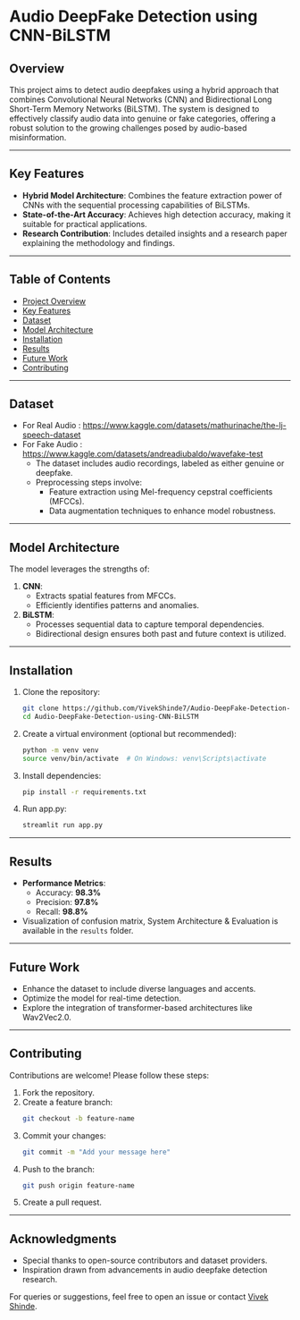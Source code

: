 # Audio DeepFake Detection using CNN-BiLSTM

## Overview
This project aims to detect audio deepfakes using a hybrid approach that combines Convolutional Neural Networks (CNN) and Bidirectional Long Short-Term Memory Networks (BiLSTM). The system is designed to effectively classify audio data into genuine or fake categories, offering a robust solution to the growing challenges posed by audio-based misinformation.

---

## Key Features
- **Hybrid Model Architecture**: Combines the feature extraction power of CNNs with the sequential processing capabilities of BiLSTMs.
- **State-of-the-Art Accuracy**: Achieves high detection accuracy, making it suitable for practical applications.
- **Research Contribution**: Includes detailed insights and a research paper explaining the methodology and findings.

---

## Table of Contents
- [Project Overview](#overview)
- [Key Features](#key-features)
- [Dataset](#dataset)
- [Model Architecture](#model-architecture)
- [Installation](#installation)
- [Results](#results)
- [Future Work](#future-work)
- [Contributing](#contributing)

---

## Dataset 
- For Real Audio : https://www.kaggle.com/datasets/mathurinache/the-lj-speech-dataset
- For Fake Audio : https://www.kaggle.com/datasets/andreadiubaldo/wavefake-test
  - The dataset includes audio recordings, labeled as either genuine or deepfake.
  - Preprocessing steps involve:
    - Feature extraction using Mel-frequency cepstral coefficients (MFCCs).
    - Data augmentation techniques to enhance model robustness.


---

## Model Architecture
The model leverages the strengths of:
1. **CNN**:
   - Extracts spatial features from MFCCs.
   - Efficiently identifies patterns and anomalies.
2. **BiLSTM**:
   - Processes sequential data to capture temporal dependencies.
   - Bidirectional design ensures both past and future context is utilized.

---

## Installation
1. Clone the repository:
   ```bash
   git clone https://github.com/VivekShinde7/Audio-DeepFake-Detection-using-CNN-BiLSTM.git
   cd Audio-DeepFake-Detection-using-CNN-BiLSTM
   ```

2. Create a virtual environment (optional but recommended):
   ```bash
   python -m venv venv
   source venv/bin/activate  # On Windows: venv\Scripts\activate
   ```

3. Install dependencies:
   ```bash
   pip install -r requirements.txt
   ```

4. Run app.py:
   ```bash
   streamlit run app.py
   ```

---

## Results
- **Performance Metrics**:
  - Accuracy: **98.3%**
  - Precision: **97.8%**
  - Recall: **98.8%**
- Visualization of confusion matrix, System Architecture & Evaluation is available in the `results` folder.

---

## Future Work
- Enhance the dataset to include diverse languages and accents.
- Optimize the model for real-time detection.
- Explore the integration of transformer-based architectures like Wav2Vec2.0.

---

## Contributing
Contributions are welcome! Please follow these steps:
1. Fork the repository.
2. Create a feature branch:
   ```bash
   git checkout -b feature-name
   ```
3. Commit your changes:
   ```bash
   git commit -m "Add your message here"
   ```
4. Push to the branch:
   ```bash
   git push origin feature-name
   ```
5. Create a pull request.

---

## Acknowledgments
- Special thanks to open-source contributors and dataset providers.
- Inspiration drawn from advancements in audio deepfake detection research.

For queries or suggestions, feel free to open an issue or contact [Vivek Shinde](https://github.com/VivekShinde7).
